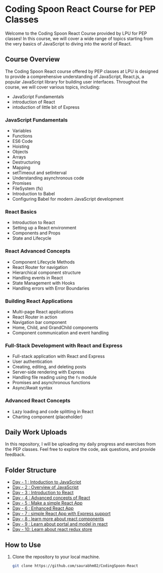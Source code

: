 # Coding Spoon React Course for PEP Classes

Welcome to the Coding Spoon React Course provided by LPU for PEP classes! In this course, we will cover a wide range of topics starting from the very basics of JavaScript to diving into the world of React.

## Course Overview

The Coding Spoon React course offered by PEP classes at LPU is designed to provide a comprehensive understanding of JavaScript, React.js, a popular JavaScript library for building user interfaces. Throughout the course, we will cover various topics, including:

- JavaScript Fundamentals
- introduction of React 
- intoduction of little bit of Express

### JavaScript Fundamentals

- Variables
- Functions
- ES6 Code
- Hoisting
- Objects
- Arrays
- Destructuring
- Mapping
- setTimeout and setInterval
- Understanding asynchronous code
- Promises
- FileSystem (fs)
- Introduction to Babel
- Configuring Babel for modern JavaScript development

### React Basics
- Introduction to React
- Setting up a React environment
- Components and Props
- State and Lifecycle

### React Advanced Concepts
- Component Lifecycle Methods
- React Router for navigation
- Hierarchical component structure
- Handling events in React
- State Management with Hooks
- Handling errors with Error Boundaries

### Building React Applications
- Multi-page React applications
- React Router in action
- Navigation bar component
- Home, Child, and GrandChild components
- Component communication and event handling

### Full-Stack Development with React and Express
- Full-stack application with React and Express
- User authentication
- Creating, editing, and deleting posts
- Server-side rendering with Express
- Handling file reading using the `fs` module
- Promises and asynchronous functions
- Async/Await syntax

### Advanced React Concepts
- Lazy loading and code splitting in React
- Charting component (placeholder)
## Daily Work Uploads

In this repository, I will be uploading my daily progress and exercises from the PEP classes. Feel free to explore the code, ask questions, and provide feedback.

## Folder Structure

- [Day - 1 : Intoduction to JavaScript](./Day%20-%2001[12Jan]/)
- [Day - 2 : Overview of JavaScript](./Day%20-%2002[13Jan]/)
- [Day - 3 : Introduction to React](./Day%20-%2003[15Jan]/)
- [Day - 4 : Advanced concepts of React](./Day%20-%2004[16Jan]/)
- [Day - 5 : Make a simple React App](./Day%20-%2005[18Jan]/)
- [Day - 6 : Enhanced React App](./Day%20-%2006[19Jan]/)
- [Day - 7 : simple React App with Express support](./Day%20-%2007[23Jan]/)
- [Day - 8 : learn more about react components](./Day%20-%2008[25Jan]/)
- [Day - 9 : Learn about portal and model in react](./Day%20-%2009[26Jan]/)
- [Day - 10: Learn about react redux store](./Day%20-%2010[1%20Feb]/)

## How to Use

1. Clone the repository to your local machine.
   ```bash
   git clone https://github.com/saurabhm02/CodingSpoon-React

